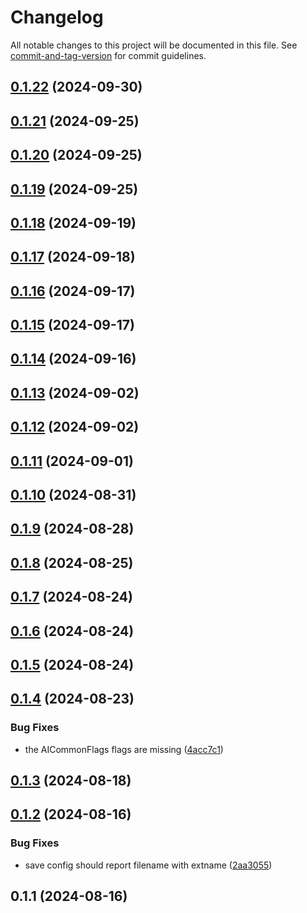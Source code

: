 # Changelog

All notable changes to this project will be documented in this file. See [commit-and-tag-version](https://github.com/absolute-version/commit-and-tag-version) for commit guidelines.

## [0.1.22](https://github.com/offline-ai/cli-plugin-cmd-config.js/compare/v0.1.21...v0.1.22) (2024-09-30)

## [0.1.21](https://github.com/offline-ai/cli-plugin-cmd-config.js/compare/v0.1.20...v0.1.21) (2024-09-25)

## [0.1.20](https://github.com/offline-ai/cli-plugin-cmd-config.js/compare/v0.1.19...v0.1.20) (2024-09-25)

## [0.1.19](https://github.com/offline-ai/cli-plugin-cmd-config.js/compare/v0.1.18...v0.1.19) (2024-09-25)

## [0.1.18](https://github.com/offline-ai/cli-plugin-cmd-config.js/compare/v0.1.17...v0.1.18) (2024-09-19)

## [0.1.17](https://github.com/offline-ai/cli-plugin-cmd-config.js/compare/v0.1.16...v0.1.17) (2024-09-18)

## [0.1.16](https://github.com/offline-ai/cli-plugin-cmd-config.js/compare/v0.1.15...v0.1.16) (2024-09-17)

## [0.1.15](https://github.com/offline-ai/cli-plugin-cmd-config.js/compare/v0.1.14...v0.1.15) (2024-09-17)

## [0.1.14](https://github.com/offline-ai/cli-plugin-cmd-config.js/compare/v0.1.13...v0.1.14) (2024-09-16)

## [0.1.13](https://github.com/offline-ai/cli-plugin-cmd-config.js/compare/v0.1.12...v0.1.13) (2024-09-02)

## [0.1.12](https://github.com/offline-ai/cli-plugin-cmd-config.js/compare/v0.1.11...v0.1.12) (2024-09-02)

## [0.1.11](https://github.com/offline-ai/cli-plugin-cmd-config.js/compare/v0.1.10...v0.1.11) (2024-09-01)

## [0.1.10](https://github.com/offline-ai/cli-plugin-cmd-config.js/compare/v0.1.9...v0.1.10) (2024-08-31)

## [0.1.9](https://github.com/offline-ai/cli-plugin-cmd-config.js/compare/v0.1.8...v0.1.9) (2024-08-28)

## [0.1.8](https://github.com/offline-ai/cli-plugin-cmd-config.js/compare/v0.1.7...v0.1.8) (2024-08-25)

## [0.1.7](https://github.com/offline-ai/cli-plugin-cmd-config.js/compare/v0.1.6...v0.1.7) (2024-08-24)

## [0.1.6](https://github.com/offline-ai/cli-plugin-cmd-config.js/compare/v0.1.5...v0.1.6) (2024-08-24)

## [0.1.5](https://github.com/offline-ai/cli-plugin-cmd-config.js/compare/v0.1.4...v0.1.5) (2024-08-24)

## [0.1.4](https://github.com/offline-ai/cli-plugin-cmd-config.js/compare/v0.1.3...v0.1.4) (2024-08-23)


### Bug Fixes

* the AICommonFlags flags are missing ([4acc7c1](https://github.com/offline-ai/cli-plugin-cmd-config.js/commit/4acc7c13cb32769921d625a48e71f37aac122b39))

## [0.1.3](https://github.com/offline-ai/cli-plugin-cmd-config.js/compare/v0.1.2...v0.1.3) (2024-08-18)

## [0.1.2](https://github.com/offline-ai/cli-plugin-cmd-config.js/compare/v0.1.1...v0.1.2) (2024-08-16)


### Bug Fixes

* save config should report filename with extname ([2aa3055](https://github.com/offline-ai/cli-plugin-cmd-config.js/commit/2aa3055e25e5b001f57520749ae40cec129e354b))

## 0.1.1 (2024-08-16)
